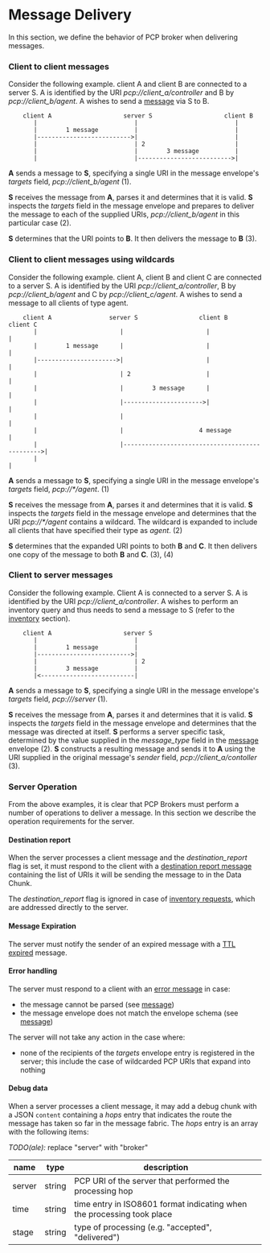Message Delivery
===

In this section, we define the behavior of PCP broker when delivering messages.

### Client to client messages

Consider the following example. client A and client B are connected to a server S.
A is identified by the URI _pcp://client_a/controller_ and B by _pcp://client_b/agent_.
A wishes to send a [message][3] via S to B.

```
    client A                    server S                    client B
       |                           |                           |
       |        1 message          |                           |
       |-------------------------->|                           |
       |                           | 2                         |
       |                           |        3 message          |
       |                           |-------------------------->|

```

**A** sends a message to **S**, specifying a single URI in the message envelope's
*targets* field, _pcp://client_b/agent_ (1).

**S** receives the message from **A**, parses it and determines that it is valid.
**S** inspects the *targets* field in the message envelope
and prepares to deliver the message to each of the supplied URIs,
_pcp://client_b/agent_ in this particular case (2).

**S** determines that the URI points to **B**. It then delivers the message to
**B** (3).

### Client to client messages using wildcards

Consider the following example. client A, client B and client C are connected to
a server S. A is identified by the URI _pcp://client_a/controller_, B by
_pcp://client_b/agent_ and C by _pcp://client_c/agent_. A wishes to send a message
to all clients of type agent.

```
    client A                server S                 client B                 client C
       |                       |                       |                        |
       |        1 message      |                       |                        |
       |---------------------->|                       |                        |
       |                       | 2                     |                        |
       |                       |        3 message      |                        |
       |                       |---------------------->|                        |
       |                       |                                                |
       |                       |                     4 message                  |
       |                       |----------------------------------------------->|
       |                                                                        |

```

**A** sends a message to **S**, specifying a single URI in the message envelope's
*targets* field, _pcp://*/agent_. (1)

**S** receives the message from **A**, parses it and determines that it is valid.
**S** inspects the *targets* field in the message envelope and determines that
the URI _pcp://*/agent_ contains a wildcard. The wildcard is expanded to include
all clients that have specified their type as *agent*. (2)

**S** determines that the expanded URI points to both **B** and **C**. It then
delivers one copy of the message to both **B** and **C**. (3), (4)

### Client to server messages

Consider the following example. Client A is connected to a server S. A is identified
by the URI _pcp://client_a/controller_. A wishes to perform an inventory query and
thus needs to send a message to S (refer to the [inventory][2] section).

```
    client A                    server S
       |                           |
       |        1 message          |
       |-------------------------->|
       |                           | 2
       |        3 message          |
       |<--------------------------|

```

**A** sends a message to **S**, specifying a single URI in the message envelope's
*targets* field, _pcp:///server_ (1).

**S** receives the message from **A**, parses it and determines that it is valid.
**S** inspects the *targets* field in the message envelope and determines that
the message was directed at itself.
**S** performs a server specific task, determined by the value supplied in the
*message_type* field in the [message][3] envelope (2).
**S** constructs a resulting message and sends it to **A** using the URI supplied
in the original message's *sender* field, _pcp://client_a/contoller_ (3).

### Server Operation

From the above examples, it is clear that PCP Brokers must perform a number of
operations to deliver a message. In this section we describe the operation
requirements for the server.

#### Destination report

When the server processes a client message and the *destination_report* flag is
set, it must respond to the client with a [destination report message][5]
containing the list of URIs it will be sending the message to in the Data Chunk.

The *destination_report* flag is ignored in case of [inventory requests][2],
which are addressed directly to the server.

#### Message Expiration

The server must notify the sender of an expired message with a [TTL expired][6]
message.

#### Error handling

The server must respond to a client with an [error message][4] in case:

- the message cannot be parsed (see [message][3])
- the message envelope does not match the envelope schema (see [message][3])

The server will not take any action in the case where:

 - none of the recipients of the *targets* envelope entry is registered in the
 server; this include the case of wildcarded PCP URIs that expand into nothing

#### Debug data

When a server processes a client message, it may add a debug chunk with a JSON
`content` containing a *hops* entry that indicates the route the message has
taken so far in the message fabric. The *hops* entry is an array with the
following items:

*TODO(ale):* replace "server" with "broker"

| name | type | description
|------|------|------------
| server | string | PCP URI of the server that performed the processing hop
| time | string | time entry in ISO8601 format indicating when the processing took place
| stage | string | type of processing (e.g. "accepted", "delivered")

[1]: association.md
[2]: inventory.md
[3]: message.md
[4]: error_handling.md
[5]: destination_report.md
[6]: ttl_expired.md
